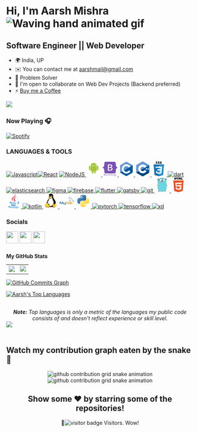 <h1>Hi, I'm Aarsh Mishra <img src="https://raw.githubusercontent.com/nixin72/nixin72/master/wave.gif" 
         alt="Waving hand animated gif"
         height="45"
         width="45" />

Software Engineer || Web Developer
-------------------------------------------

* 🌍  India, UP
* ✉️  You can contact me at [aarshmail@gmail.com](mailto:aarshmail@gmail.com)
* 🧠  Problem Solver
* 🤝  I'm open to collaborate on Web Dev Projects (Backend preferred)
* ⚡  <a href = "https://www.buymeacoffee.com/LuC9">Buy me a Coffee</a>

<a href="https://www.github.com/LuC-9" target="_blank" rel="noreferrer"><img
src="https://img.shields.io/github/followers/LuC-9?logo=github&style=for-the-badge&color=0891b2&labelColor=1c1917" /></a>
         
### Now Playing 🎧

[![Spotify](https://novatorem-m84nrore7-developers.vercel.app/api/spotify)](https://open.spotify.com/user/31t3tujid2gzy23vasrbxzq7645u)

### LANGUAGES & TOOLS

<p align="left">
<a href="https://developer.mozilla.org/en-US/docs/Web/JavaScript" target="_blank" rel="noreferrer"><img src="https://raw.githubusercontent.com/danielcranney/readme-generator/main/public/icons/skills/javascript-colored.svg" width="40" height="40" alt="Javascript" /></a><a href="https://reactjs.org/" target="_blank" rel="noreferrer"><img src="https://raw.githubusercontent.com/danielcranney/readme-generator/main/public/icons/skills/react-colored.svg" width="40" height="40" alt="React" /></a>   <a href="https://nodejs.org/en/" target="_blank" rel="noreferrer"><img src="https://raw.githubusercontent.com/danielcranney/readme-generator/main/public/icons/skills/nodejs-colored.svg" width="40" height="40" alt="NodeJS" /></a><a href="https://developer.android.com" target="_blank"> <img src="https://raw.githubusercontent.com/devicons/devicon/master/icons/android/android-original-wordmark.svg" alt="android" width="40" height="40"/> </a> <a href="https://getbootstrap.com" target="_blank"> <img src="https://raw.githubusercontent.com/devicons/devicon/master/icons/bootstrap/bootstrap-plain-wordmark.svg" alt="bootstrap" width="40" height="40"/> </a> <a href="https://www.cprogramming.com/" target="_blank"> <img src="https://raw.githubusercontent.com/devicons/devicon/master/icons/c/c-original.svg" alt="c" width="40" height="40"/> </a> <a href="https://www.w3schools.com/cpp/" target="_blank"> <img src="https://raw.githubusercontent.com/devicons/devicon/master/icons/cplusplus/cplusplus-original.svg" alt="cplusplus" width="40" height="40"/> </a> <a href="https://www.w3schools.com/css/" target="_blank"> <img src="https://raw.githubusercontent.com/devicons/devicon/master/icons/css3/css3-original-wordmark.svg" alt="css3" width="40" height="40"/> </a> <a href="https://dart.dev" target="_blank"> <img src="https://www.vectorlogo.zone/logos/dartlang/dartlang-icon.svg" alt="dart" width="40" height="40"/> </a> <a href="https://www.elastic.co" target="_blank"> <img src="https://www.vectorlogo.zone/logos/elastic/elastic-icon.svg" alt="elasticsearch" width="40" height="40"/> </a> <a href="https://www.figma.com/" target="_blank"> <img src="https://www.vectorlogo.zone/logos/figma/figma-icon.svg" alt="figma" width="40" height="40"/> </a> <a href="https://firebase.google.com/" target="_blank"> <img src="https://www.vectorlogo.zone/logos/firebase/firebase-icon.svg" alt="firebase" width="40" height="40"/> </a> <a href="https://flask.palletsprojects.com/" target="_blank"> </a> <a href="https://flutter.dev" target="_blank"> <img src="https://www.vectorlogo.zone/logos/flutterio/flutterio-icon.svg" alt="flutter" width="40" height="40"/> </a> <a href="https://www.gatsbyjs.com/" target="_blank"> <img src="https://www.vectorlogo.zone/logos/gatsbyjs/gatsbyjs-icon.svg" alt="gatsby" width="40" height="40"/> </a> <a href="https://git-scm.com/" target="_blank"> <img src="https://www.vectorlogo.zone/logos/git-scm/git-scm-icon.svg" alt="git" width="40" height="40"/> </a> <a href="https://golang.org" target="_blank"> <img src="https://raw.githubusercontent.com/devicons/devicon/master/icons/go/go-original.svg" alt="go" width="40" height="40"/> </a> <a href="https://www.w3.org/html/" target="_blank"> <img src="https://raw.githubusercontent.com/devicons/devicon/master/icons/html5/html5-original-wordmark.svg" alt="html5" width="40" height="40"/> </a> <a href="https://www.java.com" target="_blank"> <img src="https://raw.githubusercontent.com/devicons/devicon/master/icons/java/java-original.svg" alt="java" width="40" height="40"/> </a> <a href="https://kotlinlang.org" target="_blank"> <img src="https://www.vectorlogo.zone/logos/kotlinlang/kotlinlang-icon.svg" alt="kotlin" width="40" height="40"/> </a> <a href="https://www.linux.org/" target="_blank"> <img src="https://raw.githubusercontent.com/devicons/devicon/master/icons/linux/linux-original.svg" alt="linux" width="40" height="40"/> </a> <a href="https://www.mysql.com/" target="_blank"> <img src="https://raw.githubusercontent.com/devicons/devicon/master/icons/mysql/mysql-original-wordmark.svg" alt="mysql" width="40" height="40"/> </a> <a href="https://www.python.org" target="_blank"> <img src="https://raw.githubusercontent.com/devicons/devicon/master/icons/python/python-original.svg" alt="python" width="40" height="40"/> </a> <a href="https://pytorch.org/" target="_blank"> <img src="https://www.vectorlogo.zone/logos/pytorch/pytorch-icon.svg" alt="pytorch" width="40" height="40"/> </a> <a href="https://www.tensorflow.org" target="_blank"> <img src="https://www.vectorlogo.zone/logos/tensorflow/tensorflow-icon.svg" alt="tensorflow" width="40" height="40"/> </a> <a href="https://www.adobe.com/products/xd.html" target="_blank"> <img src="https://cdn.worldvectorlogo.com/logos/adobe-xd.svg" alt="xd" width="40" height="40"/> </a> </p>



### Socials

<p align="left"> <a href="https://www.github.com/LuC-9" target="_blank" rel="noreferrer"><img src="https://raw.githubusercontent.com/danielcranney/readme-generator/main/public/icons/socials/github-dark.svg" width="32" height="32" /></a> <a href="http://www.instagram.com/_aarsh_mishra" target="_blank" rel="noreferrer"><img src="https://raw.githubusercontent.com/danielcranney/readme-generator/main/public/icons/socials/instagram.svg" width="32" height="32" /></a> <a href="https://www.linkedin.com/in/aarsh-mishra09" target="_blank" rel="noreferrer"><img src="https://raw.githubusercontent.com/danielcranney/readme-generator/main/public/icons/socials/linkedin.svg" width="32" height="32" /></a></p>

###

<b>My GitHub Stats</b>
 <table><tr>
<td>
 <img align='right' src="https://github-readme-stats.vercel.app/api?username=LuC-9&show_icons=true&hide=&hide_border=true&theme=tokyonight">
         </td> 

<td><a href="http://www.github.com/LuC-9"><img src="https://github-readme-streak-stats.herokuapp.com/?user=LuC-9&stroke=ffffff&background=1c1917&ring=0891b2&fire=0891b2&currStreakNum=ffffff&currStreakLabel=0891b2&sideNums=ffffff&sideLabels=ffffff&dates=ffffff&hide_border=true" /></a></td></tr></table>

<a href="http://www.github.com/LuC-9"><img src="https://activity-graph.herokuapp.com/graph?username=LuC-9&custom_title=GitHub%20Commits%20Graph&bg_color=0D1117&color=5ce1e6&line=FFFFFF&point=5ce1e6&hide_border=true" alt="GitHub Commits Graph" /></a>

<a href="#"><img alt="Aarsh's Top Languages" src="https://github-readme-stats.vercel.app/api/top-langs/?username=LuC-9&langs_count=10&layout=compact&theme=react&hide_border=true&bg_color=0D1117&title_color=5ce1e6&icon_color=5ce1e6" height="200"/></a>
<div align="center">
 <br/>
    <i><b>Note:</b> Top languages is only a metric of the languages my public code consists of and doesn't reflect experience or skill level.</i>
         </div>
         <div>
  <img src="https://github-profile-trophy.vercel.app/?username=LuC-9&column=8&theme=onedark" />
</div>
<br/>
        

## Watch my contribution graph eaten by the snake🐍
<!--<p>
  <img src="https://github.com/LuC-9/LuC-9/raw/output/github-contribution-grid-snake.svg" alt="snake"></center>
</p>-->

 <div align="center">
 
 ![github contribution grid snake animation](https://raw.githubusercontent.com/LuC-9/LuC-9/output/github-contribution-grid-snake-sissa.svg#gh-dark-mode-only)
![github contribution grid snake animation](https://raw.githubusercontent.com/LuC-9/LuC-9/output/github-contribution-grid-snake-sissa-white.svg#gh-light-mode-only)
  
</div>
<div align="center">
<h2> Show some ❤️ by starring some of the repositories! </h2>
</div>
<div align="center">👀<img src="https://visitor-badge.laobi.icu/badge?page_id=LuC-9.visitor-badge&title=This_Page_Has" alt="visitor badge"/> Visitors. Wow! </div>
